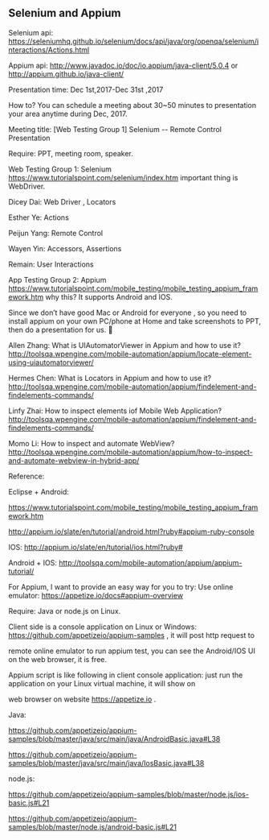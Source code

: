 ## Selenium and Appium

Selenium api: https://seleniumhq.github.io/selenium/docs/api/java/org/openqa/selenium/interactions/Actions.html

Appium api: http://www.javadoc.io/doc/io.appium/java-client/5.0.4 or http://appium.github.io/java-client/ 

Presentation time: Dec 1st,2017-Dec 31st ,2017

How to? You can schedule a meeting about 30~50 minutes to presentation your area anytime during Dec, 2017. 

Meeting title: [Web Testing Group 1] Selenium -- Remote Control Presentation

Require: PPT, meeting room, speaker.


Web Testing Group 1: Selenium https://www.tutorialspoint.com/selenium/index.htm important thing is WebDriver.

Dicey Dai: Web Driver , Locators

Esther Ye: Actions

Peijun Yang: Remote Control

Wayen Yin: Accessors, Assertions

Remain: User Interactions


App Testing Group 2: Appium https://www.tutorialspoint.com/mobile_testing/mobile_testing_appium_framework.htm why this? It supports Android and IOS.

Since we don’t have good Mac or Android for everyone , so you need to install appium on your own PC/phone at Home and take screenshots to PPT, then do a presentation for us.  

Allen Zhang: What is UIAutomatorViewer in Appium and how to use it? http://toolsqa.wpengine.com/mobile-automation/appium/locate-element-using-uiautomatorviewer/ 

Hermes Chen: What is Locators in Appium and how to use it? http://toolsqa.wpengine.com/mobile-automation/appium/findelement-and-findelements-commands/ 

Linfy Zhai: How to inspect elements iof Mobile Web Application? http://toolsqa.wpengine.com/mobile-automation/appium/findelement-and-findelements-commands/ 

Momo Li: How to inspect and automate WebView? http://toolsqa.wpengine.com/mobile-automation/appium/how-to-inspect-and-automate-webview-in-hybrid-app/ 


Reference:

Eclipse + Android:

https://www.tutorialspoint.com/mobile_testing/mobile_testing_appium_framework.htm

http://appium.io/slate/en/tutorial/android.html?ruby#appium-ruby-console 


IOS: http://appium.io/slate/en/tutorial/ios.html?ruby# 


Android + IOS: http://toolsqa.com/mobile-automation/appium/appium-tutorial/ 

For Appium, I want to provide an easy way for you to try: Use online emulator: https://appetize.io/docs#appium-overview

Require: Java or node.js on Linux.

Client side is a console application on Linux or Windows: https://github.com/appetizeio/appium-samples , it will post http request to 

remote online emulator to run appium test, you can see the Android/IOS UI on the web browser, it is free.

Appium script is like following in client console application: just run the application on your Linux virtual machine, it will show on 

web browser on website https://appetize.io .

Java:

https://github.com/appetizeio/appium-samples/blob/master/java/src/main/java/AndroidBasic.java#L38

https://github.com/appetizeio/appium-samples/blob/master/java/src/main/java/IosBasic.java#L38 

node.js:

https://github.com/appetizeio/appium-samples/blob/master/node.js/ios-basic.js#L21

https://github.com/appetizeio/appium-samples/blob/master/node.js/android-basic.js#L21 
